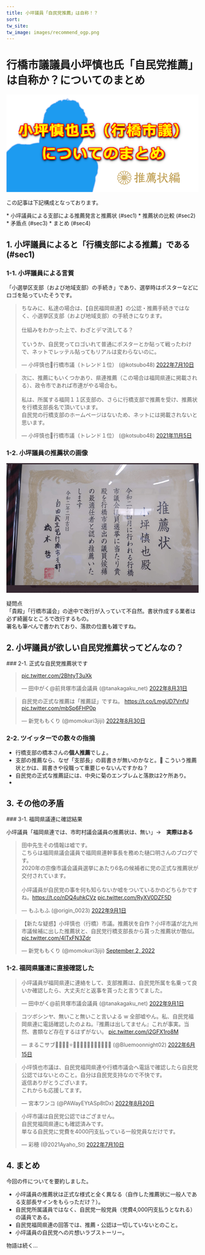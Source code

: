 ```yaml
---
title: 小坪議員「自民党推薦」は自称！？
sort: 
tw_site:
tw_image: images/recommend_ogp.png  
---
```

# 行橋市議議員小坪慎也氏「自民党推薦」は自称か？についてのまとめ
![周防館](images/recommend_ogp.png)

<p>この記事は下記構成となっております。</p>

<div class="box-gray">
  * 小坪議員による支部による推薦発言と推薦状 (#sec1)
  * 推薦状の比較 (#sec2)
  * 矛盾点 (#sec3)
  * まとめ (#sec4)
</div>

## 1. 小坪議員によると「行橋支部による推薦」である (#sec1)
### 1-1. 小坪議員による言質</h3>
<p>「小選挙区支部（および地域支部）の手続き」であり、選挙時はポスターなどにロゴを貼っていたそうです。</p>
<blockquote class="twitter-tweet" data-conversation="none" data-lang="ja" data-theme="light"><p lang="ja" dir="ltr">ちなみに、私達の場合は、【自民福岡県連】の公認・推薦手続きではなく、小選挙区支部（および地域支部）の手続きになります。<br><br>仕組みをわかった上で、わざとデマ流してる？<br><br>ていうか、自民党ってロゴいれて普通にポスターとか貼って戦ったわけで、ネットでレッテル貼ってもリアルは変わらないのに。</p>&mdash; 小坪慎也🎌行橋市議（トレンド１位） (@kotsubo48) <a href="https://twitter.com/kotsubo48/status/1546019711452086272?ref_src=twsrc%5Etfw">2022年7月10日</a></blockquote> <script async src="https://platform.twitter.com/widgets.js" charset="utf-8"></script>

<blockquote class="twitter-tweet" data-lang="ja"><p lang="ja" dir="ltr">次に、推薦にもいくつかあり、県連推薦（この場合は福岡県連に掲載される）、政令市であれば市連がやる場合も。<br><br>私は、所属する福岡１１区支部の、さらに行橋支部で推薦を受け、推薦状を行橋支部長名で頂いています。<br>自民党の行橋支部のホームページはないため、ネットには掲載されないと思います。</p>&mdash; 小坪慎也🎌行橋市議（トレンド１位） (@kotsubo48) <a href="https://twitter.com/kotsubo48/status/1456432070901702657?ref_src=twsrc%5Etfw">2021年11月5日</a></blockquote> <script async src="https://platform.twitter.com/widgets.js" charset="utf-8"></script> 

### 1-2. 小坪議員の推薦状の画像
<img src="images/recommend_01.png" width="550" height="339">
<div class="box-blue-border mt30">
<p><span class="icon-blue">疑問点</span><br>
「貴殿」「行橋市議会」の途中で改行が入っていて不自然。書状作成する業者は必ず綺麗なところで改行するもの。<br>
署名も筆ぺんで書かれており、落款の位置も雑ですね。</p>
</div>

<h2>2. 小坪議員が欲しい自民党推薦状ってどんなの？</h2>
### 2-1. 正式な自民党推薦状です
<blockquote class="twitter-tweet" data-conversation="none" data-lang="ja"><p lang="qme" dir="ltr"> <a href="https://t.co/2BhtyT3uXk">pic.twitter.com/2BhtyT3uXk</a></p>&mdash; 田中がく@前貝塚市議会議員 (@tanakagaku_net) <a href="https://twitter.com/tanakagaku_net/status/1564927987174088704?ref_src=twsrc%5Etfw">2022年8月31日</a></blockquote> <script async src="https://platform.twitter.com/widgets.js" charset="utf-8"></script>

<blockquote class="twitter-tweet" data-lang="ja"><p lang="ja" dir="ltr">自民党の正式な推薦は「推薦証」ですね。 <a href="https://t.co/LmgUD7VnfU">https://t.co/LmgUD7VnfU</a> <a href="https://t.co/mbSp6FHP0p">pic.twitter.com/mbSp6FHP0p</a></p>&mdash; 新党ももくり (@momokuri3jiji) <a href="https://twitter.com/momokuri3jiji/status/1564558280160346113?ref_src=twsrc%5Etfw">2022年8月30日</a></blockquote> <script async src="https://platform.twitter.com/widgets.js" charset="utf-8"></script>


### 2-2. ツイッターでの数々の指摘
<div class="box-blue-border">
<ul>
<li>行橋支部の橋本さんの<strong>個人推薦</strong>でしょ。</li>
<li>支部の推薦なら、なぜ「支部長」の肩書きが無いのかなと。🤔 こういう推薦状とかは、肩書きや役職って重要じゃないんですかね？</li>
<li>自民党の正式な推薦証には、中央に菊のエンブレムと落款は2ケ所あり。</li>
<li></li>
</ul>
</div>

<h2>3. その他の矛盾</h2>
### 3-1. 福岡県議連に確認結果</h3>
<p>小坪議員「福岡県連では、市町村議会議員の推薦状は、無い」→　<strong class="red">実際はある</strong></p>
<blockquote class="twitter-tweet" data-lang="ja"><p lang="ja" dir="ltr">田中先生その情報は嘘です。<br>こちらは福岡県議会議員で福岡県連幹事長を務めた樋口明さんのブログです。<br>2020年の宗像市議会議員選挙にあたり6名の候補者に党の正式な推薦状が交付されています。<br><br>小坪議員が自民党の事を何も知らないか嘘をついているかのどちらかですね。<a href="https://t.co/nDQ4uhkCVz">https://t.co/nDQ4uhkCVz</a> <a href="https://t.co/RyXV0DZF5D">pic.twitter.com/RyXV0DZF5D</a></p>&mdash; もふもふ (@origin_0023) <a href="https://twitter.com/origin_0023/status/1565145687943442432?ref_src=twsrc%5Etfw">2022年9月1日</a></blockquote> <script async src="https://platform.twitter.com/widgets.js" charset="utf-8"></script> 
<blockquote class="twitter-tweet"><p lang="ja" dir="ltr">【新たな疑惑】小坪慎也（行橋）市議。推薦状を自作？小坪市議が北九州市議候補に出した推薦状と、自民党行橋支部長から貰った推薦状が酷似。 <a href="https://t.co/4ITxFN3Zdr">pic.twitter.com/4ITxFN3Zdr</a></p>&mdash; 新党ももくり (@momokuri3jiji) <a href="https://twitter.com/momokuri3jiji/status/1565564343525076992?ref_src=twsrc%5Etfw">September 2, 2022</a></blockquote> <script async src="https://platform.twitter.com/widgets.js" charset="utf-8"></script>


### 1-2. 福岡県議連に直接確認した

<blockquote class="twitter-tweet" data-conversation="none" data-lang="ja"><p lang="ja" dir="ltr">小坪議員が福岡県連に連絡をして、支部推薦は、自民党所属を名乗って良いか確認したら、大丈夫だと返事を貰ったと言うてました。</p>&mdash; 田中がく@前貝塚市議会議員 (@tanakagaku_net) <a href="https://twitter.com/tanakagaku_net/status/1565323829245018112?ref_src=twsrc%5Etfw">2022年9月1日</a></blockquote> <script async src="https://platform.twitter.com/widgets.js" charset="utf-8"></script> 


<blockquote class="twitter-tweet" data-lang="ja"><p lang="ja" dir="ltr">コツボシンヤ、無いこと無いこと言いよる w 全部嘘やん。私、自民党福岡県連に電話確認したのよね。『推薦は出してません』これが事実。当然、書類など存在するはずがない。 <a href="https://t.co/i2GFX1ro8M">pic.twitter.com/i2GFX1ro8M</a></p>&mdash; まるこサブ💙💛🍎🌛⭐🐢🐝🐢🐝🐢🐝🐢🐝🐢🐝🐢 (@Bluemoonnight02) <a href="https://twitter.com/Bluemoonnight02/status/1536920085168029696?ref_src=twsrc%5Etfw">2022年6月15日</a></blockquote> <script async src="https://platform.twitter.com/widgets.js" charset="utf-8"></script> 

<blockquote class="twitter-tweet" data-conversation="none" data-lang="ja"><p lang="ja" dir="ltr">小坪慎也市議は、自民党福岡県連や行橋市議会へ電話で確認したら自民党公認ではないとのこと。自分は自民党支持なので不快です。<br>返信ありがとうございます。<br>これからも応援してます。</p>&mdash; 宮本ワンコ (@PAWayEYtASp8tDx) <a href="https://twitter.com/PAWayEYtASp8tDx/status/1561115612247511040?ref_src=twsrc%5Etfw">2022年8月20日</a></blockquote> <script async src="https://platform.twitter.com/widgets.js" charset="utf-8"></script> 

<blockquote class="twitter-tweet" data-conversation="none" data-lang="ja"><p lang="ja" dir="ltr">小坪市議は自民党公認ではござません。<br>自民党福岡県連にも確認済みです。<br>単なる自民党に党費を4000円支払っている一般党員なだけです。</p>&mdash; 彩穂 (@2021Ayaho_St) <a href="https://twitter.com/2021Ayaho_St/status/1545939539919015937?ref_src=twsrc%5Etfw">2022年7月10日</a></blockquote> <script async src="https://platform.twitter.com/widgets.js" charset="utf-8"></script> 


<h2>4. まとめ</h2>
<p>今回の件についてを要約しました。</p>
<ul>
<li>小坪議員の推薦状は正式な様式と全く異なる（自作した推薦状に一般人である支部長サインをもらっただけ？）。</li>
<li>自民党所属議員ではなく、自民党一般党員（党費4,000円支払うとなれる）の議員である。</li>
<li><span class="red">自民党福岡県連の回答では、推薦・公認は一切していないとのこと。</span></li>
<li>小坪議員の自民党への片想いラブストーリー。</li>
</ul>

<p class="">物語は続く…</p>